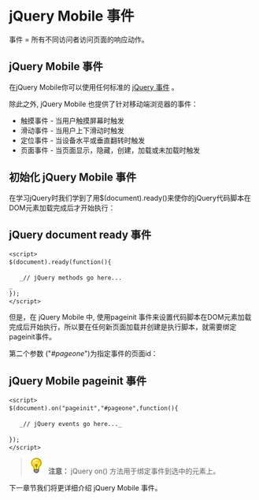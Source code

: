 # jQuery Mobile 事件

事件 = 所有不同访问者访问页面的响应动作。

## jQuery Mobile 事件

在jQuery Mobile你可以使用任何标准的 [jQuery 事件](/jquery/jquery-ref-events.html) 。

除此之外, jQuery Mobile 也提供了针对移动端浏览器的事件：

*   触摸事件 - 当用户触摸屏幕时触发
*   滑动事件 - 当用户上下滑动时触发
*   定位事件 - 当设备水平或垂直翻转时触发
*   页面事件 - 当页面显示，隐藏，创建，加载或未加载时触发

## 初始化 jQuery Mobile 事件

在学习jQuery时我们学到了用$(document).ready()来使你的jQuery代码脚本在DOM元素加载完成后才开始执行：

## jQuery document ready 事件

```
<script>
$(document).ready(function(){

   _// jQuery methods go here...
_
});
</script>
```

但是，在 jQuery Mobile 中, 使用pageinit 事件来设置代码脚本在DOM元素加载完成后开始执行，所以要在任何新页面加载并创建是执行脚本，就需要绑定pageinit事件。

第二个参数 ("_#pageone_")为指定事件的页面id：

## jQuery Mobile pageinit 事件

```
<script>
$(document).on("pageinit","#pageone",function(){

   _// jQuery events go here..._

});
</script>
```

> ![lamp](../img/lamp.jpg)
>  **注意：** jQuery on() 方法用于绑定事件到选中的元素上。 

下一章节我们将更详细介绍 jQuery Mobile 事件。
